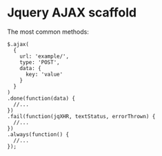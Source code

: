Jquery AJAX scaffold
====================

The most common methods:

```
$.ajax(
  {
    url: 'example/',
    type: 'POST',
    data: {
      key: 'value'
    }
  }
)
.done(function(data) {
  //...
})
.fail(function(jqXHR, textStatus, errorThrown) {
  //...
})
.always(function() {
  //...
});
```

